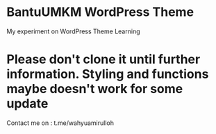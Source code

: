 # BantuUMKM WordPress Theme

My experiment on WordPress Theme Learning
# Please don't clone it until further information. Styling and functions maybe doesn't work for some update

Contact me on : t.me/wahyuamirulloh
